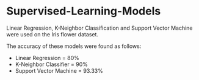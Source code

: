 # Supervised-Learning-Models

Linear Regression, K-Neighbor Classification and Support Vector Machine were used on the Iris flower dataset.

The accuracy of these models were found as follows:

- Linear Regression = 80%
- K-Neighbor Classifier = 90%
- Support Vector Machine = 93.33%
